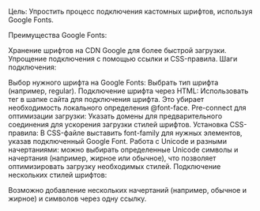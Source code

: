 Цель: Упростить процесс подключения кастомных шрифтов, используя Google Fonts.

Преимущества Google Fonts:

Хранение шрифтов на CDN Google для более быстрой загрузки.
Упрощение подключения с помощью ссылки и CSS-правила.
Шаги подключения:

Выбор нужного шрифта на Google Fonts: Выбрать тип шрифта (например, regular).
Подключение шрифта через HTML: Использовать тег <link> в шапке сайта для подключения шрифта. Это убирает необходимость локального определения @font-face.
Pre-connect для оптимизации загрузки: Указать домены для предварительного соединения для ускорения загрузки стилей шрифтов.
Установка CSS-правила: В CSS-файле выставить font-family для нужных элементов, указав подключенный Google Font.
Работа с Unicode и разными начертаниями: можно выбирать определенные Unicode символы и начертания (например, жирное или обычное), что позволяет оптимизировать загрузку необходимых стилей.
Подключение нескольких стилей шрифтов:

Возможно добавление нескольких начертаний (например, обычное и жирное) и символов через одну ссылку.